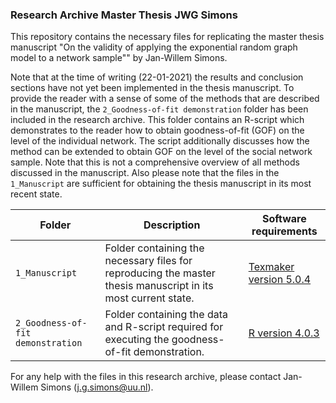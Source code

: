 ### Research Archive Master Thesis JWG Simons
This repository contains the necessary files for replicating the master thesis manuscript "On the validity of applying the exponential random graph model to a network sample"" by Jan-Willem Simons. 

Note that at the time of writing (22-01-2021) the results and conclusion sections have not yet been implemented in the thesis manuscript. To provide the reader with a sense of some of the methods that are described in the manuscript, the `2_Goodness-of-fit demonstration` folder has been included in the research archive. This folder contains an R-script which demonstrates to the reader how to obtain goodness-of-fit (GOF) on the level of the individual network. The script additionally discusses how the method can be extended to obtain GOF on the level of the social network sample. Note that this is not a comprehensive overview of all methods discussed in the manuscript. Also please note that the files in the `1_Manuscript` are sufficient for obtaining the thesis manuscript in its most recent state. 

| Folder | Description | Software requirements |
| ----------- | ----------- | ----------------- |
| `1_Manuscript` | Folder containing the necessary files for reproducing the master thesis manuscript in its most current state. | [Texmaker version 5.0.4](https://www.xm1math.net/texmaker/) |
| `2_Goodness-of-fit demonstration` | Folder containing the data and R-script required for executing the goodness-of-fit demonstration. | [R version 4.0.3](https://cran.r-project.org/bin/windows/base/) |

For any help with the files in this research archive, please contact Jan-Willem Simons (j.g.simons@uu.nl).